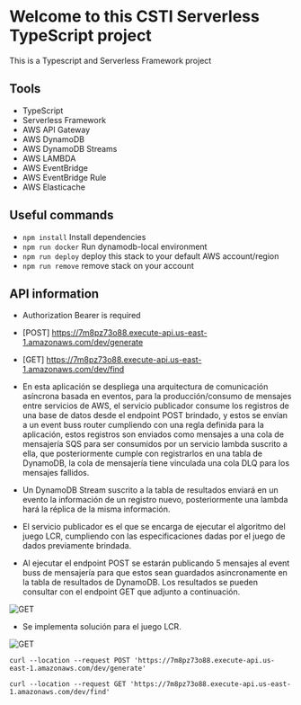 # Welcome to this CSTI Serverless TypeScript project

This is a Typescript and Serverless Framework project

## Tools

- TypeScript
- Serverless Framework
- AWS API Gateway
- AWS DynamoDB
- AWS DynamoDB Streams
- AWS LAMBDA
- AWS EventBridge
- AWS EventBridge Rule
- AWS Elasticache


## Useful commands

- `npm install` Install dependencies
- `npm run docker` Run dynamodb-local environment
- `npm run deploy` deploy this stack to your default AWS account/region
- `npm run remove` remove stack on your account

## API information
- Authorization Bearer is required
- [POST] https://7m8pz73o88.execute-api.us-east-1.amazonaws.com/dev/generate
- [GET] https://7m8pz73o88.execute-api.us-east-1.amazonaws.com/dev/find

- En esta aplicación se despliega una arquitectura de comunicación asíncrona basada en eventos,
para la producción/consumo de mensajes entre servicios de AWS, el servicio publicador consume los registros de una base de datos desde el endpoint POST brindado, y estos se envían a un event buss router cumpliendo con una regla definida para la aplicación, estos registros son enviados como mensajes a una cola de mensajería SQS para ser consumidos por un servicio lambda suscrito a ella, que posteriormente cumple con registrarlos en una tabla de DynamoDB, la cola de mensajería tiene vinculada una cola DLQ para los mensajes fallidos.
- Un DynamoDB Stream suscrito a la tabla de resultados enviará en un evento la información de un registro nuevo, posteriormente una lambda hará la réplica de la misma información.
- El servicio publicador es el que se encarga de ejecutar el algoritmo del juego LCR, cumpliendo con las especificaciones dadas por el juego de dados previamente brindada.
- Al ejecutar el endpoint POST se estarán publicando 5 mensajes al event buss de mensajería para que estos sean guardados asincronamente en la tabla de resultados de DynamoDB. Los resultados se pueden consultar con el endpoint GET que adjunto a continuación.

![GET](https://res.cloudinary.com/dcwq9jz8t/image/upload/v1683477257/dev/csti-serverless_ff2bpt.jpg)


- Se implementa solución para el juego LCR.

![GET](https://res.cloudinary.com/dcwq9jz8t/image/upload/v1683420738/dev/juego-dados_g9t8ns.png)

```
curl --location --request POST 'https://7m8pz73o88.execute-api.us-east-1.amazonaws.com/dev/generate'

```
```
curl --location --request GET 'https://7m8pz73o88.execute-api.us-east-1.amazonaws.com/dev/find'
```

